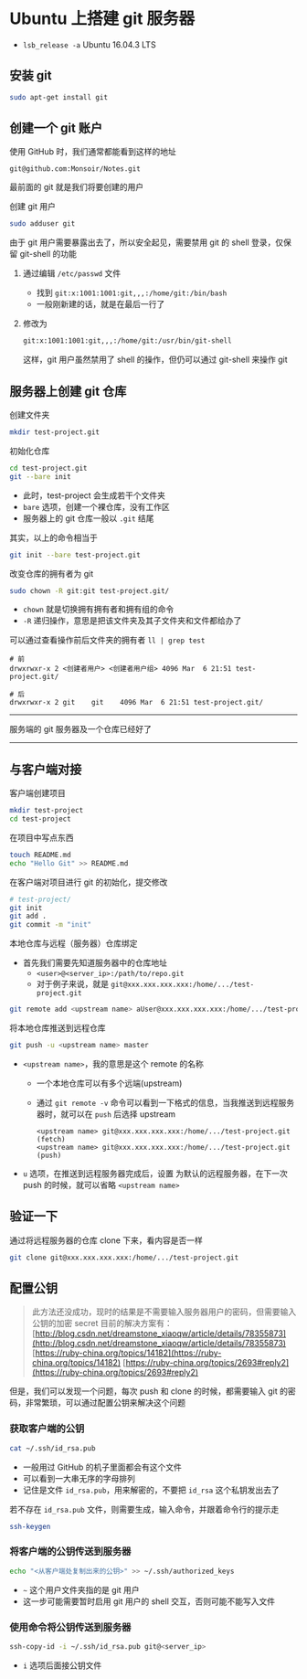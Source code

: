 # Ubuntu 上搭建 git 服务器

- `lsb_release -a` Ubuntu 16.04.3 LTS

## 安装 git

```sh
sudo apt-get install git
```

## 创建一个 git 账户

使用 GitHub 时，我们通常都能看到这样的地址

```
git@github.com:Monsoir/Notes.git
```

最前面的 git 就是我们将要创建的用户

创建 git 用户

```sh
sudo adduser git
```

由于 git 用户需要暴露出去了，所以安全起见，需要禁用 git 的 shell 登录，仅保留 git-shell 的功能

1. 通过编辑 `/etc/passwd` 文件
    - 找到 `git:x:1001:1001:git,,,:/home/git:/bin/bash`
    - 一般刚新建的话，就是在最后一行了
2. 修改为

    ```sh
    git:x:1001:1001:git,,,:/home/git:/usr/bin/git-shell
    ```

    这样，git 用户虽然禁用了 shell 的操作，但仍可以通过 git-shell 来操作 git

## 服务器上创建 git 仓库

创建文件夹

```sh
mkdir test-project.git
```

初始化仓库

```sh
cd test-project.git
git --bare init
```

- 此时，test-project 会生成若干个文件夹
- `bare` 选项，创建一个裸仓库，没有工作区
- 服务器上的 git 仓库一般以 `.git` 结尾

其实，以上的命令相当于

```sh
git init --bare test-project.git
```

改变仓库的拥有者为 git

```sh
sudo chown -R git:git test-project.git/
```

- `chown` 就是切换拥有拥有者和拥有组的命令
- `-R` 递归操作，意思是把该文件夹及其子文件夹和文件都给办了

可以通过查看操作前后文件夹的拥有者 `ll | grep test`

```
# 前
drwxrwxr-x 2 <创建者用户> <创建者用户组> 4096 Mar  6 21:51 test-project.git/

# 后
drwxrwxr-x 2 git    git    4096 Mar  6 21:51 test-project.git/
```

---

服务端的 git 服务器及一个仓库已经好了

---

## 与客户端对接

客户端创建项目

```sh
mkdir test-project
cd test-project
```

在项目中写点东西

```sh
touch README.md
echo "Hello Git" >> README.md
```

在客户端对项目进行 git 的初始化，提交修改

```sh
# test-project/
git init
git add .
git commit -m "init"
```

本地仓库与远程（服务器）仓库绑定

- 首先我们需要先知道服务器中的仓库地址
    - `<user>@<server_ip>:/path/to/repo.git`
    - 对于例子来说，就是 `git@xxx.xxx.xxx.xxx:/home/.../test-project.git`

```sh
git remote add <upstream name> aUser@xxx.xxx.xxx.xxx:/home/.../test-project.git
```

将本地仓库推送到远程仓库

```sh
git push -u <upstream name> master
```

- `<upstream name>`，我的意思是这个 remote 的名称
    - 一个本地仓库可以有多个远端(upstream)
    - 通过 `git remote -v` 命令可以看到一下格式的信息，当我推送到远程服务器时，就可以在 `push` 后选择 upstream

        ```
        <upstream name>	git@xxx.xxx.xxx.xxx:/home/.../test-project.git (fetch)
        <upstream name>	git@xxx.xxx.xxx.xxx:/home/.../test-project.git (push)
        ```

- `u` 选项，在推送到远程服务器完成后，设置 <upstream name> 为默认的远程服务器，在下一次 push 的时候，就可以省略 `<upstream name>`

## 验证一下

通过将远程服务器的仓库 clone 下来，看内容是否一样

```sh
git clone git@xxx.xxx.xxx.xxx:/home/.../test-project.git
```

## 配置公钥

> 此方法还没成功，现时的结果是不需要输入服务器用户的密码，但需要输入公钥的加密 secret
> 目前的解决方案有：
> [http://blog.csdn.net/dreamstone_xiaoqw/article/details/78355873](http://blog.csdn.net/dreamstone_xiaoqw/article/details/78355873)
> [https://ruby-china.org/topics/14182](https://ruby-china.org/topics/14182)
> [https://ruby-china.org/topics/2693#reply2](https://ruby-china.org/topics/2693#reply2)

但是，我们可以发现一个问题，每次 push 和 clone 的时候，都需要输入 git 的密码，非常繁琐，可以通过配置公钥来解决这个问题

### 获取客户端的公钥

```sh
cat ~/.ssh/id_rsa.pub
```

- 一般用过 GitHub 的机子里面都会有这个文件
- 可以看到一大串无序的字母排列
- 记住是文件 `id_rsa.pub`，用来解密的，不要把 `id_rsa` 这个私钥发出去了

若不存在 `id_rsa.pub` 文件，则需要生成，输入命令，并跟着命令行的提示走

```sh
ssh-keygen
```

### 将客户端的公钥传送到服务器

```sh
echo "<从客户端处复制出来的公钥>" >> ~/.ssh/authorized_keys
```

- `~` 这个用户文件夹指的是 git 用户
- 这一步可能需要暂时启用 git 用户的 shell 交互，否则可能不能写入文件

### 使用命令将公钥传送到服务器

```sh
ssh-copy-id -i ~/.ssh/id_rsa.pub git@<server_ip>
```

- `i` 选项后面接公钥文件


